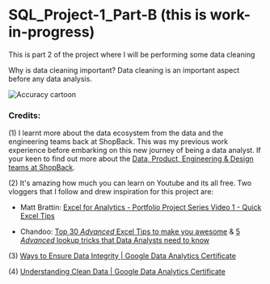 # SQL_Project-1_Part-B (this is work-in-progress)

This is part 2 of the project where I will be performing some data cleaning

Why is data cleaning important? Data cleaning is an important aspect before any data analysis. 



![Accuracy cartoon](https://user-images.githubusercontent.com/88034960/149796217-54e66cc0-78d6-4044-a928-7240fd84782e.png)







### Credits:

(1) I learnt more about the data ecosystem from the data and the engineering teams back at ShopBack. This was my previous work experience before embarking on this new journey of being a data analyst. If your keen to find out more about the [Data, Product, Engineering & Design teams at ShopBack](https://medium.com/shopback-tech-blog/tagged/data). 

(2) It's amazing how much you can learn on Youtube and its all free. Two vloggers that I follow and drew inspiration for this project are:

 - Matt Brattin: [Excel for Analytics - Portfolio Project Series Video 1 - Quick Excel Tips](https://www.youtube.com/watch?v=45_yTM1HfTc&list=PL_WHfGYyPRuOWqablvZAw3iJHUoIGk7F3&index=1)

 - Chandoo: [Top 30 *Advanced* Excel Tips to make you awesome](https://www.youtube.com/watch?v=m2C_-6PW6WE) & [5 *Advanced* lookup tricks that Data Analysts need to know](https://www.youtube.com/watch?v=240fbiyFFKI)
 
 (3) [Ways to Ensure Data Integrity | Google Data Analytics Certificate](https://www.youtube.com/watch?v=9qCfJv-zoyE)
 
 (4) [Understanding Clean Data | Google Data Analytics Certificate](https://www.youtube.com/watch?v=kCP-H8VRDCw)
